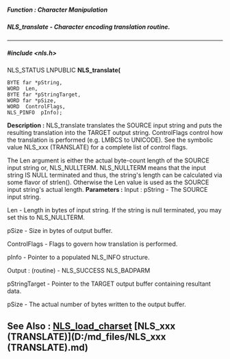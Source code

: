 ##### Function : Character Manipulation
##### NLS_translate - Character encoding translation routine.
---
##### #include <nls.h>
NLS_STATUS LNPUBLIC **NLS_translate(**

	BYTE far *pString,
	WORD  Len,
	BYTE far *pStringTarget,
	WORD far *pSize,
	WORD  ControlFlags,
	NLS_PINFO  pInfo);
**Description :**
NLS_translate translates the SOURCE input string and puts the resulting 
translation into the TARGET output string.  ControlFlags control how the 
translation is performed (e.g. LMBCS to UNICODE).  See the symbolic value 
NLS_xxx (TRANSLATE) for a complete list of control flags.

The Len argument is either the actual byte-count length of the SOURCE input 
string or, NLS_NULLTERM.  NLS_NULLTERM means that the input string IS NULL 
terminated and thus, the string's length can be calculated via some flavor of 
strlen().  Otherwise the Len value is used as the SOURCE input string's actual 
length.
**Parameters :**
Input :
pString  -  The SOURCE input string.

Len  -  Length in bytes of input string. If the string is null terminated, you may set this to NLS_NULLTERM.

pSize  -  Size in bytes of output buffer.

ControlFlags  -  Flags to govern how translation is performed.

pInfo  -  Pointer to a populated NLS_INFO structure.

Output :
(routine)  -  NLS_SUCCESS
NLS_BADPARM


pStringTarget  -  Pointer to the TARGET output buffer containing resultant data.

pSize  -  The actual number of bytes written to the output buffer.

**See Also :**
[NLS_load_charset](D:/md_files/NLS_load_charset.md)
[NLS_xxx (TRANSLATE)](D:/md_files/NLS_xxx (TRANSLATE).md)
---
